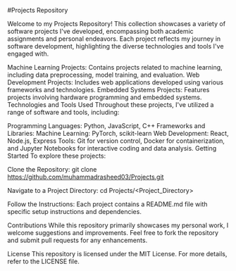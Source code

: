 #Projects Repository

Welcome to my Projects Repository! This collection showcases a variety of software projects I've developed, encompassing both academic assignments and personal endeavors. Each project reflects my journey in software development, highlighting the diverse technologies and tools I've engaged with.


Machine Learning Projects: Contains projects related to machine learning, including data preprocessing, model training, and evaluation.
Web Development Projects: Includes web applications developed using various frameworks and technologies.
Embedded Systems Projects: Features projects involving hardware programming and embedded systems.
Technologies and Tools Used
Throughout these projects, I've utilized a range of software and tools, including:

Programming Languages: Python, JavaScript, C++
Frameworks and Libraries:
Machine Learning: PyTorch, scikit-learn
Web Development: React, Node.js, Express
Tools: Git for version control, Docker for containerization, and Jupyter Notebooks for interactive coding and data analysis.
Getting Started
To explore these projects:

Clone the Repository:
git clone https://github.com/muhammadrasheed03/Projects.git

Navigate to a Project Directory:
cd Projects/<Project_Directory>

Follow the Instructions: Each project contains a README.md file with specific setup instructions and dependencies.

Contributions
While this repository primarily showcases my personal work, I welcome suggestions and improvements. Feel free to fork the repository and submit pull requests for any enhancements.

License
This repository is licensed under the MIT License. For more details, refer to the LICENSE file.
